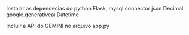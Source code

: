 Instalar as dependecias do python
 Flask,
 mysql.connector
 json
Decimal
google.generativeai 
Datetime

Incluir a API do GEMINI no arquivo app.py
